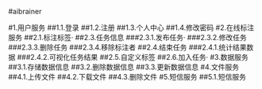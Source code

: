 #aibrainer

#1.用户服务
##1.1.登录
##1.2.注册
##1.3.个人中心
##1.4.修改密码
#2.在线标注服务
##2.1.标注标签·
##2.3.任务信息
###2.3.1.发布任务·
###2.3.2.修改任务 
###2.3.3.删除任务
###2.3.4.移除标注者
##2.4.结束任务
###2.4.1.统计结果数据
###2.4.2.可视化任务结果
##2.5.自定义标签
##2.6.加入任务·
#3.数据服务
##3.1.存储数据信息
##3.2.删除数据信息
##3.3.更新数据信息
#4.文件服务
##4.1.上传文件
##4.2.下载文件
##4.3.删除文件
#5.短信服务
##5.1.短信服务
